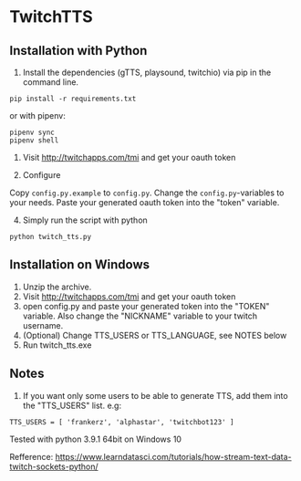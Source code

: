 # TwitchTTS

## Installation with Python

1. Install the dependencies (gTTS, playsound, twitchio) via pip in the command line.

```
pip install -r requirements.txt
```

or with pipenv:

```
pipenv sync
pipenv shell
```

1. Visit http://twitchapps.com/tmi and get your oauth token

2. Configure

Copy `config.py.example` to `config.py`.
Change the `config.py`-variables to your needs.
Paste your generated oauth token into the "token" variable.

4. Simply run the script with python

```
python twitch_tts.py
```

## Installation on Windows
1. Unzip the archive.
2. Visit http://twitchapps.com/tmi and get your oauth token
2. open config.py and paste your generated token into the "TOKEN" variable. Also change the "NICKNAME" variable to your twitch username.
3. (Optional) Change TTS_USERS or TTS_LANGUAGE, see NOTES below
4. Run twitch_tts.exe

## Notes
1. If you want only some users to be able to generate TTS, add them into the "TTS_USERS" list. e.g:

```
TTS_USERS = [ 'frankerz', 'alphastar', 'twitchbot123' ]
```

Tested with python 3.9.1 64bit on Windows 10

Refference:
https://www.learndatasci.com/tutorials/how-stream-text-data-twitch-sockets-python/

